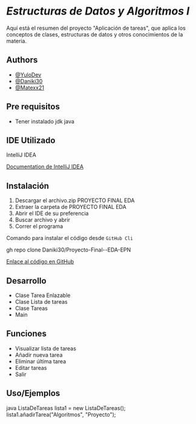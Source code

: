 # *Estructuras de Datos y Algoritmos I*

Aquí está el resumen del proyecto "Aplicación de tareas", que aplica los conceptos de clases,  estructuras de datos y otros conocimientos de la materia.

## Authors

- [@YuloDev](https://www.github.com/YuloDev)
- [@Daniki30](https://www.github.com/Daniki30)
- [@Matexx21](https://github.com/Matexx21)

## Pre requisitos

- Tener instalado jdk java

## IDE Utilizado

IntelliJ IDEA

[Documentation de IntelliJ IDEA](https://www.jetbrains.com/idea/features/)

## Instalación

1. Descargar el archivo.zip PROYECTO FINAL EDA
2. Extraer la carpeta de PROYECTO FINAL EDA
3. Abrir el IDE de su preferencia
4. Buscar archivo y abrir
5. Correr el programa

Comando para instalar el código desde `GitHub Cli`

gh repo clone Daniki30/Proyecto-Final--EDA-EPN


[Enlace al código en GitHub](https://github.com/YuloDev/Proyecto-Final--EDA-EPN.git) 

## Desarrollo

- Clase Tarea Enlazable
- Clase Lista de tareas
- Clase Tareas
- Main

## Funciones

- Visualizar lista de tareas
- Añadir nueva tarea
- Eliminar última tarea
- Editar tareas
- Salir

## Uso/Ejemplos

java
ListaDeTareas lista1 = new ListaDeTareas();
lista1.añadirTarea("Algoritmos", "Proyecto");
